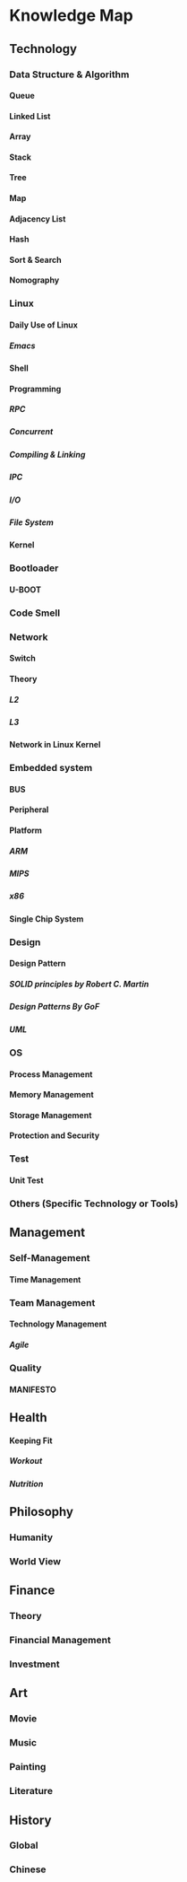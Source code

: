 # Knowledge Map

## Technology
### Data Structure & Algorithm 
#### Queue
#### Linked List
#### Array
#### Stack
#### Tree
#### Map
#### Adjacency List
#### Hash
#### Sort & Search
#### Nomography
### Linux
#### Daily Use of Linux
##### Emacs
#### Shell
#### Programming
##### RPC
##### Concurrent
##### Compiling & Linking
##### IPC
##### I/O
##### File System
#### Kernel
### Bootloader
#### U-BOOT
### Code Smell
### Network
#### Switch
#### Theory
##### L2
##### L3
#### Network in Linux Kernel
### Embedded system
#### BUS
#### Peripheral
#### Platform
##### ARM
##### MIPS
##### x86
#### Single Chip System
### Design
#### Design Pattern
##### SOLID principles by Robert C. Martin
##### Design Patterns By GoF
##### UML
### OS
#### Process Management
#### Memory Management
#### Storage Management
#### Protection and Security
### Test
#### Unit Test 
### Others (Specific Technology or Tools)
## Management
### Self-Management
#### Time Management
### Team Management
#### Technology Management
##### Agile
### Quality
#### MANIFESTO
## Health
#### Keeping Fit
##### Workout
##### Nutrition
## Philosophy
### Humanity
### World View
## Finance
### Theory
### Financial Management
### Investment
## Art
### Movie
### Music
### Painting
### Literature
## History
### Global
### Chinese
